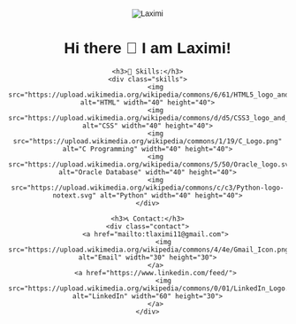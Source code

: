 <!DOCTYPE html>
<html lang="en">
<head>
    <meta charset="UTF-8">
    <meta name="viewport" content="width=device-width, initial-scale=1.0">
    <title>Laximi's Profile</title>
    <style>
        body {
            font-family: Arial, sans-serif;
            text-align: center;
        }
        .img.jpge {
            width: 200px;
            height: 200px;
            border-radius: 50%;
            object-fit: cover;
            margin-top: 20px;
        }
        .skills img {
            margin: 10px;
        }
        .contact img {
            margin: 0 10px;
        }
    </style>
</head>
<body>
    <img src="path/to/your/image.jpeg" alt="Laximi" class="profile-img">
    <h1>Hi there 👋 I am Laximi!</h1>

    <h3>🌱 Skills:</h3>
    <div class="skills">
        <img src="https://upload.wikimedia.org/wikipedia/commons/6/61/HTML5_logo_and_wordmark.svg" alt="HTML" width="40" height="40">
        <img src="https://upload.wikimedia.org/wikipedia/commons/d/d5/CSS3_logo_and_wordmark.svg" alt="CSS" width="40" height="40">
        <img src="https://upload.wikimedia.org/wikipedia/commons/1/19/C_Logo.png" alt="C Programming" width="40" height="40">
        <img src="https://upload.wikimedia.org/wikipedia/commons/5/50/Oracle_logo.svg" alt="Oracle Database" width="40" height="40">
        <img src="https://upload.wikimedia.org/wikipedia/commons/c/c3/Python-logo-notext.svg" alt="Python" width="40" height="40">
    </div>

    <h3>📞 Contact:</h3>
    <div class="contact">
        <a href="mailto:tlaximi11@gmail.com">
            <img src="https://upload.wikimedia.org/wikipedia/commons/4/4e/Gmail_Icon.png" alt="Email" width="30" height="30">
        </a>
        <a href="https://www.linkedin.com/feed/">
            <img src="https://upload.wikimedia.org/wikipedia/commons/0/01/LinkedIn_Logo.svg" alt="LinkedIn" width="60" height="30">
        </a>
    </div>
</body>
</html>
